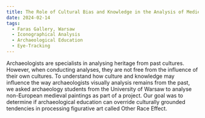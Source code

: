 ```yaml
---
title: The Role of Cultural Bias and Knowledge in the Analysis of Medieval Paintings
date: 2024-02-14
tags:
  - Faras Gallery, Warsaw
  - Iconographical Analysis
  - Archaeological Education
  - Eye-Tracking 
---
```


Archaeologists are specialists in analysing heritage from past cultures. However, when conducting analyses, they are not free from the influence of their own cultures. To understand how culture and knowledge may influence the way archaeologists visually analysis remains from the past, we asked archaeology students from the University of Warsaw to analyse non-European medieval paintings as part of a project. Our goal was to determine if archaeological education can override culturally grounded tendencies in processing figurative art called Other Race Effect.

<!--more-->
